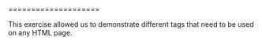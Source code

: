 ====================

This exercise allowed us to demonstrate different tags that need to be used on any HTML page.
